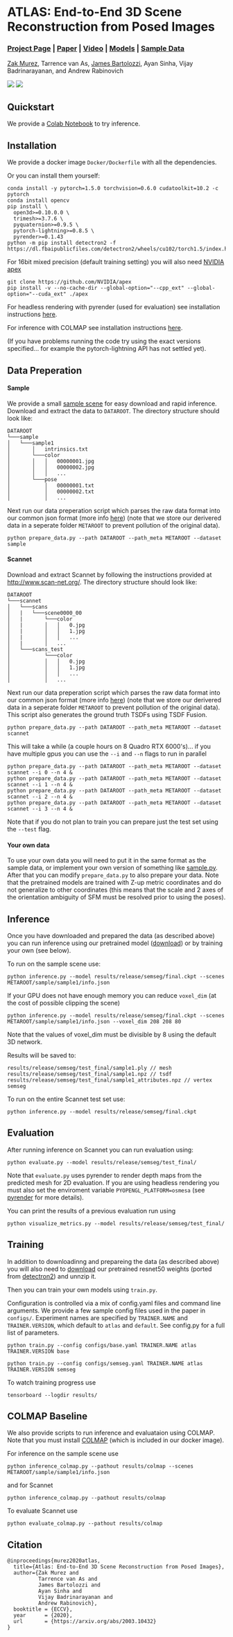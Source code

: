 # ATLAS: End-to-End 3D Scene Reconstruction from Posed Images

### [Project Page](http://zak.murez.com/atlas) | [Paper](https://arxiv.org/abs/2003.10432) | [Video](https://youtu.be/9NOPcOGV6nU) | [Models](https://drive.google.com/file/d/12P29x6revvNWREdZ01ufJwMFPl-FEI_V/view?usp=sharing) | [Sample Data](https://drive.google.com/file/d/13-D7QNVZjj864E768zJ7IWDDqY6agUES/view?usp=sharing)

[Zak Murez](http://zak.murez.com), 
Tarrence van As,
[James Bartolozzi](http://jhb.graphics),
Ayan Sinha,
Vijay Badrinarayanan, and 
Andrew Rabinovich

<img src='imgs/AtlasGIF.gif'/>
<img src='imgs/figure1.jpg'/>

## Quickstart
We provide a [Colab Notebook](https://colab.research.google.com/drive/19_kJSkrQqPhQGIWpEpbZlk48b8p5ZRTO?usp=sharing) to try inference.

## Installation
We provide a docker image `Docker/Dockerfile` with all the dependencies.

Or you can install them yourself:
```
conda install -y pytorch=1.5.0 torchvision=0.6.0 cudatoolkit=10.2 -c pytorch
conda install opencv
pip install \
  open3d>=0.10.0.0 \
  trimesh>=3.7.6 \
  pyquaternion>=0.9.5 \
  pytorch-lightning>=0.8.5 \
  pyrender>=0.1.43
python -m pip install detectron2 -f https://dl.fbaipublicfiles.com/detectron2/wheels/cu102/torch1.5/index.html
```
For 16bit mixed precision (default training setting) you will also need [NVIDIA apex](https://github.com/NVIDIA/apex)
```
git clone https://github.com/NVIDIA/apex
pip install -v --no-cache-dir --global-option="--cpp_ext" --global-option="--cuda_ext" ./apex
```

For headless rendering with pyrender (used for evaluation) see installation instructions [here](https://pyrender.readthedocs.io/en/latest/install/index.html).

For inference with COLMAP see installation instructions [here](https://colmap.github.io/).

(If you have problems running the code try using the exact versions specified... for example the pytorch-lightning API has not settled yet).

## Data Preperation
#### Sample
We provide a small [sample scene](https://drive.google.com/file/d/13-D7QNVZjj864E768zJ7IWDDqY6agUES/view?usp=sharing) for easy download and rapid inference.
Download and extract the data to `DATAROOT`. The directory structure should look like:
```
DATAROOT
└───sample
│   └───sample1
│       │   intrinsics.txt
│       └───color
│       │   │   00000001.jpg
│       │   │   00000002.jpg
│       │   │   ...
│       └───pose
│           │   00000001.txt
│           │   00000002.txt
│           │   ...
```
Next run our data preperation script which parses the raw data format into our common json format (more info [here](atlas/datasets/README.md))
(note that we store our derivered data in a seperate folder `METAROOT` to prevent pollution of the original data).
```
python prepare_data.py --path DATAROOT --path_meta METAROOT --dataset sample
```

#### Scannet
Download and extract Scannet by following the instructions provided at http://www.scan-net.org/.
The directory structure should look like:
```
DATAROOT
└───scannet
│   └───scans
│   |   └───scene0000_00
│   |       └───color
│   |       │   │   0.jpg
│   |       │   │   1.jpg
│   |       │   │   ...
│   |       │   ...
│   └───scans_test
│           └───color
│           │   │   0.jpg
│           │   │   1.jpg
│           │   │   ...
│           │   ...
```
Next run our data preperation script which parses the raw data format into our common json format (more info [here](atlas/datasets/README.md))
(note that we store our derivered data in a seperate folder `METAROOT` to prevent pollution of the original data).
This script also generates the ground truth TSDFs using TSDF Fusion.
```
python prepare_data.py --path DATAROOT --path_meta METAROOT --dataset scannet
```
This will take a while (a couple hours on 8 Quadro RTX 6000's)... if you have multiple gpus you can use the `--i` and `--n` flags to run in parallel
```
python prepare_data.py --path DATAROOT --path_meta METAROOT --dataset scannet --i 0 --n 4 &
python prepare_data.py --path DATAROOT --path_meta METAROOT --dataset scannet --i 1 --n 4 &
python prepare_data.py --path DATAROOT --path_meta METAROOT --dataset scannet --i 2 --n 4 &
python prepare_data.py --path DATAROOT --path_meta METAROOT --dataset scannet --i 3 --n 4 &
```
Note that if you do not plan to train you can prepare just the test set using the `--test` flag.

#### Your own data
To use your own data you will need to put it in the same format as the sample data, or implement your own version of something like [sample.py](atlas/datasets/sample.py). After that you can modify `prepare_data.py` to also prepare your data.
Note that the pretrained models are trained with Z-up metric coordinates and do not generalize to other coordinates (this means that the scale and 2 axes of the orientation ambiguity of SFM must be resolved prior to using the poses).

## Inference
Once you have downloaded and prepared the data (as described above) you can run inference using our pretrained model ([download](https://drive.google.com/file/d/12P29x6revvNWREdZ01ufJwMFPl-FEI_V/view?usp=sharing)) or by training your own (see below).

To run on the sample scene use:
```
python inference.py --model results/release/semseg/final.ckpt --scenes METAROOT/sample/sample1/info.json
```
If your GPU does not have enough memory you can reduce `voxel_dim` (at the cost of possible clipping the scene)
```
python inference.py --model results/release/semseg/final.ckpt --scenes METAROOT/sample/sample1/info.json --voxel_dim 208 208 80
```
Note that the values of voxel_dim must be divisible by 8 using the default 3D network.

Results will be saved to:
```
results/release/semseg/test_final/sample1.ply // mesh
results/release/semseg/test_final/sample1.npz // tsdf
results/release/semseg/test_final/sample1_attributes.npz // vertex semseg
```

To run on the entire Scannet test set use:
```
python inference.py --model results/release/semseg/final.ckpt
```

## Evaluation
After running inference on Scannet you can run evaluation using:
```
python evaluate.py --model results/release/semseg/test_final/
```

Note that `evaluate.py` uses pyrender to render depth maps from the predicted mesh for 2D evaluation.
If you are using headless rendering you must also set the enviroment variable `PYOPENGL_PLATFORM=osmesa`
(see [pyrender](https://pyrender.readthedocs.io/en/latest/install/index.html) for more details).

You can print the results of a previous evaluation run using
```
python visualize_metrics.py --model results/release/semseg/test_final/
```


## Training
In addition to downloadinng and prepareing the data (as described above) you will also need to [download](https://drive.google.com/file/d/15x8k-YOs_65N35CJafoJAPiftyX4Lx5w/view?usp=sharing) our pretrained resnet50 weights (ported from [detectron2](https://github.com/facebookresearch/detectron2)) and unnzip it.

Then you can train your own models using `train.py`.

Configuration is controlled via a mix of config.yaml files and command line arguments.
We provide a few sample config files used in the paper in `configs/`.
Experiment names are specified by `TRAINER.NAME` and `TRAINER.VERSION`, which default to `atlas` and `default`.
See config.py for a full list of parameters.

```
python train.py --config configs/base.yaml TRAINER.NAME atlas TRAINER.VERSION base
```
```
python train.py --config configs/semseg.yaml TRAINER.NAME atlas TRAINER.VERSION semseg
```

To watch training progress use
```
tensorboard --logdir results/
```

## COLMAP Baseline
We also provide scripts to run inference and evaluataion using COLMAP. Note that you must install [COLMAP](https://colmap.github.io/) (which is included in our docker image).

For inference on the sample scene use
```
python inference_colmap.py --pathout results/colmap --scenes METAROOT/sample/sample1/info.json
```
and for Scannet
```
python inference_colmap.py --pathout results/colmap
```

To evaluate Scannet use
```
python evaluate_colmap.py --pathout results/colmap
```

## Citation

```
@inproceedings{murez2020atlas,
  title={Atlas: End-to-End 3D Scene Reconstruction from Posed Images},
  author={Zak Murez and 
          Tarrence van As and 
          James Bartolozzi and 
          Ayan Sinha and 
          Vijay Badrinarayanan and 
          Andrew Rabinovich},
  booktitle = {ECCV},
  year      = {2020},
  url       = {https://arxiv.org/abs/2003.10432}
}
```
